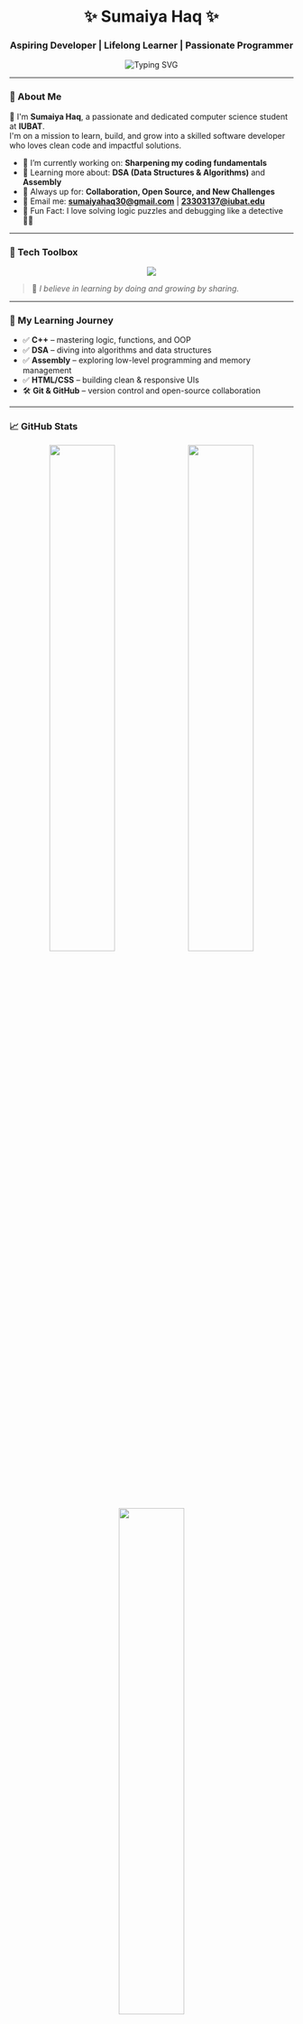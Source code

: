 <h1 align="center">✨ Sumaiya Haq ✨</h1>
<h3 align="center">Aspiring Developer | Lifelong Learner | Passionate Programmer</h3>

<p align="center">
  <img src="https://readme-typing-svg.demolab.com?font=Fira+Code&weight=500&size=22&pause=1000&color=F778BA&center=true&vCenter=true&width=600&lines=Hello+World!+I'm+Sumaiya+Haq.;CS+Student+%7C+Open-Source+Enthusiast.;I+love+to+learn+and+build+cool+stuff!+%F0%9F%92%BB" alt="Typing SVG" />
</p>

---

### 🌟 About Me

💫 I'm **Sumaiya Haq**, a passionate and dedicated computer science student at **IUBAT**.  
I'm on a mission to learn, build, and grow into a skilled software developer who loves clean code and impactful solutions.

- 🔭 I’m currently working on: **Sharpening my coding fundamentals**
- 🌱 Learning more about: **DSA (Data Structures & Algorithms)** and **Assembly**
- 🤝 Always up for: **Collaboration, Open Source, and New Challenges**
- 📧 Email me: **sumaiyahaq30@gmail.com** | **23303137@iubat.edu**
- 🧠 Fun Fact: I love solving logic puzzles and debugging like a detective 🕵️‍♀️

---

### 💼 Tech Toolbox

<p align="center">
  <img src="https://skillicons.dev/icons?i=cpp,html,css,dsa,assembly,git,github,vscode" />
</p>

> 🌸 *I believe in learning by doing and growing by sharing.*

---

### 🚀 My Learning Journey

- ✅ **C++** – mastering logic, functions, and OOP  
- ✅ **DSA** – diving into algorithms and data structures  
- ✅ **Assembly** – exploring low-level programming and memory management  
- ✅ **HTML/CSS** – building clean & responsive UIs  
- 🛠️ **Git & GitHub** – version control and open-source collaboration

---

### 📈 GitHub Stats

<p align="center">
  <img src="https://github-readme-stats.vercel.app/api?username=sumaiya-haq&show_icons=true&theme=tokyonight&hide_border=false" width="48%"/>
  <img src="https://github-readme-streak-stats.herokuapp.com/?user=sumaiya-haq&theme=tokyonight&hide_border=false" width="48%" />
</p>

<p align="center">
  <img src="https://github-readme-stats.vercel.app/api/top-langs/?username=sumaiya-haq&layout=compact&theme=tokyonight&hide_border=false" width="48%"/>
</p>

---

### 📂 Featured Projects *(Coming Soon)*

> I'll be adding more personal and collaborative projects soon. Stay tuned!  
> In the meantime, check out my repositories to see what I’m learning and building!

---

### 🌐 Let’s Connect!

<p align="center">
  <a href="mailto:sumaiyahaq30@gmail.com"><img src="https://img.shields.io/badge/Gmail-D14836?style=for-the-badge&logo=gmail&logoColor=white"/></a>
  <a href="mailto:23303137@iubat.edu"><img src="https://img.shields.io/badge/IUBAT_Email-0077B5?style=for-the-badge&logo=gmail&logoColor=white"/></a>
  <a href="https://linkedin.com/in/sumaiaya-haq-31034b2b9"><img src="https://img.shields.io/badge/LinkedIn-0077B5?style=for-the-badge&logo=linkedin&logoColor=white"/></a>
  <a href="https://fb.com/sumaiya.haq.39"><img src="https://img.shields.io/badge/Facebook-1877F2?style=for-the-badge&logo=facebook&logoColor=white"/></a>
</p>

---

### 💬 Favorite Quote

> *“The best way to predict the future is to invent it.”* – Alan Kay

---
